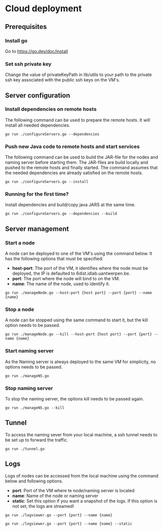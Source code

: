 # Cloud deployment
## Prerequisites
### Install go
Go to https://go.dev/doc/install 

### Set ssh private key

Change the value of privateKeyPath in lib/utils to your path to the private ssh key associated with the public ssh keys on the VM's.

## Server configuration
### Install dependencies on remote hosts
The following command can be used to prepare the remote hosts. It will install all needed dependencies.
````
go run ./configureServers.go --dependencies
````
### Push new Java code to remote hosts and start services
The following command can be used to build the JAR-file for the nodes and naming server before starting them. The JAR-files are build locally and pushed to the remote hosts and finally started. The command assumes that the needed dependencies are already satisfied on the remote hosts.
````
go run ./configureServers.go --install
````

### Running for the first time?
Install dependencies and build/copy java JARS at the same time.
````
go run ./configureServers.go --dependencies --build
````

## Server management
### Start a node
A node can be deployed to one of the VM's using the command below. It has the following options that must be specified:

- **host-port**: The port of the VM, it identifies where the node must be deployed, the IP is defaulted to 6dist.idlab.uantwerpen.be.
- **port**: The port where the node will bind to on the VM.
- **name**: The name of the node, used to identify it.
````
go run ./manageNode.go --host-port {host port} --port {port} --name {name}
````
### Stop a node
A node can be stopped using the same command to start it, but the kill option needs to be passed.

````
go run ./manageNode.go --kill --host-port {host port} --port {port} --name {name}
````

### Start naming server
As the Naming server is always deployed to the same VM for simplicity, no options needs to be passed.

````
go run ./manageNS.go
````

### Stop naming server
To stop the naming server, the options kill needs to be passed again.
````
go run ./manageNS.go --kill
````

## Tunnel
To access the naming sever from your local machine, a ssh tunnel needs to be set up to forward the traffic.
````
go run ./tunnel.go
````

## Logs
Logs of nodes can be accessed from the local machine using the command below and following options.

- **port**: Port of the VM where te node/naming server is located
- **name**: Name of the node or naming server
- **static**: Set this option if you want a snapshot of the logs. If this option is not set, the logs are streamed!
````
go run ./logviewer.go --port {port} --name {name}
````
````
go run ./logviewer.go --port {port} --name {name} --static
````